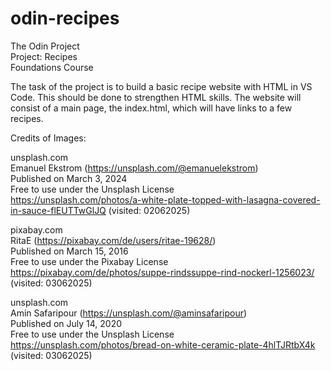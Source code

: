 # odin-recipes

The Odin Project  
Project: Recipes  
Foundations Course  

The task of the project is to build a basic recipe website with HTML in VS Code. This should be done to strengthen HTML skills.
The website will consist of a main page, the index.html, which will have links to a few recipes.

Credits of Images:

unsplash.com    
Emanuel Ekstrom (https://unsplash.com/@emanuelekstrom)    
Published on March 3, 2024  
Free to use under the Unsplash License  
https://unsplash.com/photos/a-white-plate-topped-with-lasagna-covered-in-sauce-flEUTTwGlJQ (visited: 02062025)  

pixabay.com     
RitaE (https://pixabay.com/de/users/ritae-19628/)   
Published on March 15, 2016     
Free to use under the Pixabay License   
https://pixabay.com/de/photos/suppe-rindssuppe-rind-nockerl-1256023/    
(visited: 03062025)

unsplash.com    
Amin Safaripour (https://unsplash.com/@aminsafaripour)    
Published on July 14, 2020  
Free to use under the Unsplash License  
https://unsplash.com/photos/bread-on-white-ceramic-plate-4hlTJRtbX4k    
(visited: 03062025) 